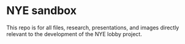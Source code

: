 # NYE sandbox
This repo is for all files, research, presentations, and images directly relevant to the development of the NYE lobby project.
